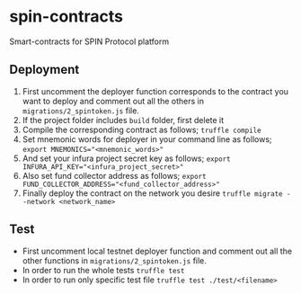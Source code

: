 # spin-contracts
Smart-contracts for SPIN Protocol platform


## Deployment
1. First uncomment the deployer function corresponds to the contract you want to deploy and comment out all the others in `migrations/2_spintoken.js` file.
2. If the project folder includes `build` folder, first delete it
3. Compile the corresponding contract as follows;
`truffle compile`
4. Set mnemonic words for deployer in your command line as follows;
`export MNEMONICS="<mnemonic_words>"`
5. And set your infura project secret key as follows;
`export INFURA_API_KEY="<infura_project_secret>"`
6. Also set fund collector address as follows;
`export FUND_COLLECTOR_ADDRESS="<fund_collector_address>"`
7. Finally deploy the contract on the network you desire
`truffle migrate --network <network_name>`


## Test
* First uncomment local testnet deployer function and comment out all the other functions in `migrations/2_spintoken.js` file.
* In order to run the whole tests
`truffle test`
* In order to run only specific test file
`truffle test ./test/<filename>`

